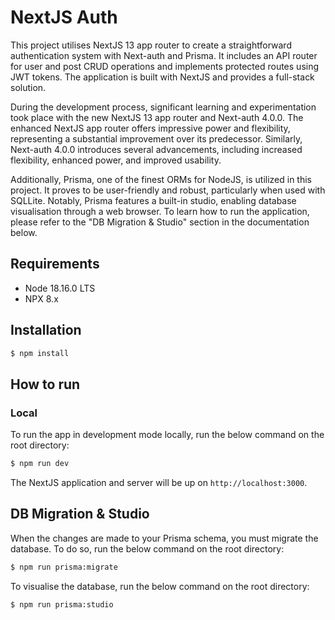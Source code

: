# NextJS Auth
This project utilises NextJS 13 app router to create a straightforward authentication system with Next-auth and Prisma. It includes an API router for user and post CRUD operations and implements protected routes using JWT tokens. The application is built with NextJS and provides a full-stack solution.

During the development process, significant learning and experimentation took place with the new NextJS 13 app router and Next-auth 4.0.0. The enhanced NextJS app router offers impressive power and flexibility, representing a substantial improvement over its predecessor. Similarly, Next-auth 4.0.0 introduces several advancements, including increased flexibility, enhanced power, and improved usability.

Additionally, Prisma, one of the finest ORMs for NodeJS, is utilized in this project. It proves to be user-friendly and robust, particularly when used with SQLLite. Notably, Prisma features a built-in studio, enabling database visualisation through a web browser. To learn how to run the application, please refer to the "DB Migration & Studio" section in the documentation below.

## Requirements
- Node 18.16.0 LTS
- NPX 8.x

## Installation
```bash
$ npm install
```

## How to run
### Local
To run the app in development mode locally, run the below command on the root directory:

```bash
$ npm run dev
```

The NextJS application and server will be up on `http://localhost:3000`.

## DB Migration & Studio
When the changes are made to your Prisma schema, you must migrate the database. To do so, run the below command on the root directory:

```bash
$ npm run prisma:migrate
```

To visualise the database, run the below command on the root directory:

```bash
$ npm run prisma:studio
```
